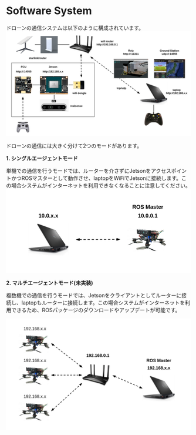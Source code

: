 # Software System

ドローンの通信システムは以下のように構成されています。
![comm_system](_static/comm_system.png)

ドローンの通信には大きく分けて2つのモードがあります。

**1. シングルエージェントモード**

単機での通信を行うモードでは、ルーターを介さずにJetsonをアクセスポイントかつROSマスターとして動作させ、laptopをWiFiでJetsonに接続します。この場合システムがインターネットを利用できなくなることに注意してください。
![comm_system](_static/comm_system_single.png)

**2. マルチエージェントモード(未実装)**

複数機での通信を行うモードでは、Jetsonをクライアントとしてルーターに接続し、laptopもルーターに接続します。この場合システムがインターネットを利用できるため、ROSパッケージのダウンロードやアップデートが可能です。

![comm_system](_static/comm_system_multi.png)